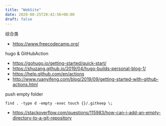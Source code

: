 ```yaml
---
title: "WebSite"
date: 2020-08-25T20:42:56+08:00
draft: false
---
```


综合类
- https://www.freecodecamp.org/

hugo & GitHubAction
- https://gohugo.io/getting-started/quick-start/
- https://shuzang.github.io/2019/04/hugo-builds-personal-blog-1/
- https://help.github.com/en/actions
- http://www.ruanyifeng.com/blog/2019/09/getting-started-with-github-actions.html

push empty folder

```shell
find . -type d -empty -exec touch {}/.gitkeep \;
```

- https://stackoverflow.com/questions/115983/how-can-i-add-an-empty-directory-to-a-git-repository